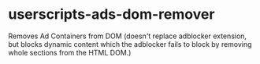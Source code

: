 # userscripts-ads-dom-remover
Removes Ad Containers from DOM (doesn't replace adblocker extension, but blocks dynamic content which the adblocker fails to block by removing whole sections from the HTML DOM.)
